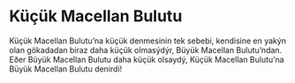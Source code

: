 # Küçük Macellan Bulutu

Küçük Macellan Bulutu’na küçük denmesinin tek sebebi, kendisine en yakýn olan
gökadadan biraz daha küçük olmasýdýr, Büyük Macellan Bulutu’ndan. Eðer Büyük
Macellan Bulutu daha küçük olsaydý, Küçük Macellan Bulutu’na Büyük Macellan
Bulutu denirdi!
